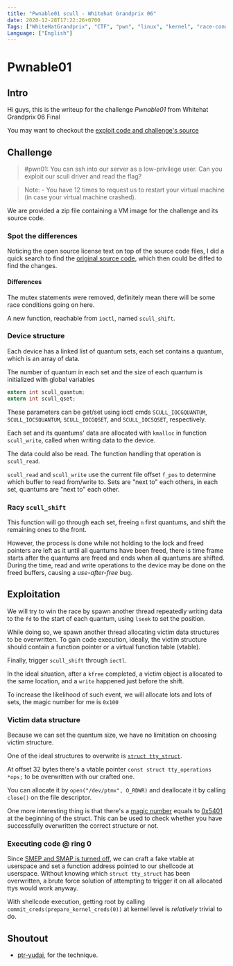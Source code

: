 ```yaml
---
title: "Pwnable01 scull - Whitehat Grandprix 06"
date: 2020-12-28T17:22:26+0700
Tags: ["WhiteHatGrandprix", "CTF", "pwn", "linux", "kernel", "race-condition", "use-after-free", "UAF"]
Language: ["English"]
---
```


Pwnable01
===

## Intro

Hi guys, this is the writeup for the challenge _Pwnable01_ from Whitehat Grandprix 06 Final

You may want to checkout the [exploit code and challenge's source](https://github.com/TrungNguyen1909/writeups/tree/master/WhiteHatGrandPrix06/Pwn01)

## Challenge

> #pwn01:
You can ssh into our server as a low-privilege user. Can you exploit our scull driver and read the flag?

>Note: - You have 12 times to request us to restart your virtual machine (in case your virtual machine crashed).

We are provided a zip file containing a VM image for the challenge and its source code. 

### Spot the differences
Noticing the open source license text on top of the source code files, I did a quick search to find the [original source code](https://github.com/jesstess/ldd4/blob/master/scull/main.c), which then could be diffed to find the changes.

#### Differences

The mutex statements were removed, definitely mean there will be some race conditions going on here.

A new function, reachable from `ioctl`, named `scull_shift`.

### Device structure

Each device has a linked list of quantum sets, each set contains a quantum, which is an array of data.

The number of quantum in each set and the size of each quantum is initialized with global variables
```c
extern int scull_quantum;
extern int scull_qset;
```

These parameters can be get/set using ioctl cmds `SCULL_IOCGQUANTUM`, `SCULL_IOCSQUANTUM`, `SCULL_IOCGQSET`, and `SCULL_IOCSQSET`, respectively.

Each set and its quantums' data are allocated with `kmalloc` in function `scull_write`, called when writing data to the device.

The data could also be read. The function handling that operation is `scull_read`.

`scull_read` and `scull_write` use the current file offset `f_pos` to determine which buffer to read from/write to. Sets are "next to" each others, in each set, quantums are "next to" each other.

### Racy `scull_shift`

This function will go through each set, freeing `n` first quantums, and shift the remaining ones to the front.

However, the process is done while not holding to the lock and freed pointers are left as it until all quantums have been freed, there is time frame starts after the quantums are freed and ends when all quantums are shifted. During the time, read and write operations to the device may be done on the freed buffers, causing a _use-after-free_ bug.

## Exploitation

We will try to win the race by spawn another thread repeatedly writing data to the `fd` to the start of each quantum, using `lseek` to set the position.

While doing so, we spawn another thread allocating victim data structures to be overwritten. To gain code execution, ideally, the victim structure should contain a function pointer or a virtual function table (vtable).

Finally, trigger `scull_shift` through `ioctl`.

In the ideal situation, after a `kfree` completed, a victim object is allocated to the same location, and  a `write` happened just before the shift.

To increase the likelihood of such event, we will allocate lots and lots of sets, the magic number for me is `0x100`

### Victim data structure

Because we can set the quantum size, we have no limitation on choosing victim structure.

One of the ideal structures to overwrite is [`struct tty_struct`](https://elixir.bootlin.com/linux/latest/source/include/linux/tty.h#L285).

At offset 32 bytes there's a vtable pointer `const struct tty_operations *ops;` to be overwritten with our crafted one.

You can allocate it by `open("/dev/ptmx", O_RDWR)` and deallocate it by calling `close()` on the file descriptor.

One more interesting thing is that there's a [magic number](https://elixir.bootlin.com/linux/latest/source/include/linux/tty.h#L286) equals to [0x5401](https://elixir.bootlin.com/linux/latest/source/include/linux/tty.h#L355) at the beginning of the struct. This can be used to check whether you have successfully overwritten the correct structure or not.

### Executing code @ ring 0

Since [SMEP and SMAP is turned off](./guide.txt), we can craft a fake vtable at userspace and set a function address pointed to our shellcode at userspace. Without knowing which `struct tty_struct` has been overwritten, a brute force solution of attempting to trigger it on all allocated ttys would work anyway.

With shellcode execution, getting root by calling `commit_creds(prepare_kernel_creds(0))` at kernel level is _relatively_ trivial to do.

## Shoutout

- [ptr-yudai](https://ptr-yudai.hatenablog.com/), for the technique.